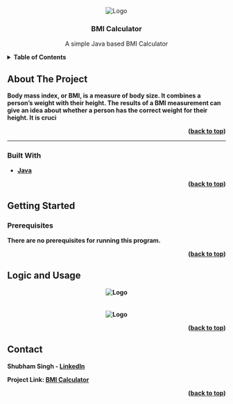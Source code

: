 

    

<div align="center">
 
   <img src="https://i.ibb.co/rtrYYFq/image.png" alt="Logo" > 
 </div>

  <h3 align="center">BMI Calculator </h3>

  <p align="center">
 A simple Java based BMI Calculator 
    <br />
   
  





<details>
  <summary><b>Table of Contents</summary>
  <ol>
    <li>
      <a href="#about-the-project">About The Project</a>
      <ul>
        <li><a href="#built-with">Built With</a></li>
      </ul>
    </li>
    <li>
      <a href="#getting-started">Getting Started</a>
      <ul>
        <li><a href="#prerequisites">Prerequisites</a></li>
   </ul>
    </li>
    <li><a href="#usage">Logic and Usage</a></li>
  
  </ol>
</details>




## About The Project


Body mass index, or BMI, is a measure of body size. It combines a person’s weight with their height. The results of a BMI measurement can give an idea about whether a person has the correct weight for their height.
It is cruci

<p align="right">(<a href="#top">back to top</a>)</p>


<hr>

### Built With

* [Java](https://www.java.com/en/)


<p align="right">(<a href="#top">back to top</a>)</p>




## Getting Started



### Prerequisites

There are no prerequisites for running this program.





<p align="right">(<a href="#top">back to top</a>)</p>




## Logic and Usage

   <div align="center">
   
   <img src="https://i.ibb.co/2MGZcRq/snip.png" alt="Logo" > 
   
</div>
<br><br>
 <div align="center">
   
   <img src="https://i.ibb.co/Yt7FVQg/snip.png" alt="Logo" > 
   
</div>



<p align="right">(<a href="#top">back to top</a>)</p>






## Contact

Shubham Singh - [LinkedIn](https://www.linkedin.com/in/shubham-singh-519769220/) 

Project Link: [BMI Calculator](https://github.com/LiQuiD-404/Python-Projects/tree/main/H)

<p align="right">(<a href="#top">back to top</a>)</p>






